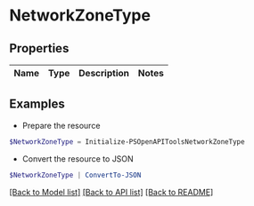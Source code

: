 # NetworkZoneType
## Properties

Name | Type | Description | Notes
------------ | ------------- | ------------- | -------------

## Examples

- Prepare the resource
```powershell
$NetworkZoneType = Initialize-PSOpenAPIToolsNetworkZoneType 
```

- Convert the resource to JSON
```powershell
$NetworkZoneType | ConvertTo-JSON
```

[[Back to Model list]](../README.md#documentation-for-models) [[Back to API list]](../README.md#documentation-for-api-endpoints) [[Back to README]](../README.md)

